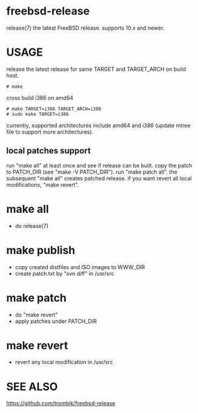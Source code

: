 freebsd-release
===============

release(7) the latest FreeBSD release. supports 10.x and newer.

USAGE
=====

release the latest release for same TARGET and TARGET_ARCH on build host.

    # make

cross build i386 on amd64

    # make TARGET=i386 TARGET_ARCH=i386
 	# sudo make TARGET=i386

currently, supported architectures include amd64 and i386 (update mtree file to
support more architectures).

local patches support
---------------------

run "make all" at least once and see if release can be built. copy the patch to
PATCH_DIR (see "make -V PATCH_DIR"). run "make patch all". the subsequent "make
all" creates patched release. if you want revert all local modifications, "make
revert".

make all
========

- do release(7)

make publish
============

- copy created distfiles and ISO images to WWW_DIR
- create patch.txt by "svn diff" in /usr/src

make patch
==========

- do "make revert"
- apply patches under PATCH_DIR

make revert
===========

- revert any local modification in /usr/src

SEE ALSO
========

https://github.com/trombik/freebsd-release
